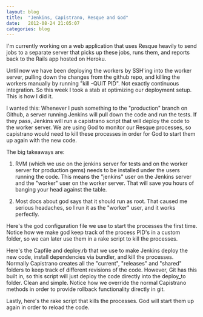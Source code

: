 ```yaml
---
layout: blog
title:  "Jenkins, Capistrano, Resque and God"
date:   2012-08-24 21:05:07
categories: blog
---
```


I'm currently working on a web application that uses Resque heavily to send jobs to a separate server that picks up these jobs, runs them, and reports back to the Rails app hosted on Heroku.

Until now we have been deploying the workers by SSH'ing into the worker server, pulling down the changes from the github repo, and killing the workers manually by running "kill -QUIT PID". Not exactly continuous integration. So this week I took a stab at optimizing our deployment setup. This is how I did it.

I wanted this: Whenever I push something to the "production" branch on Github, a server running Jenkins will pull down the code and run the tests. If they pass, Jenkins will run a capistrano script that will deploy the code to the worker server. We are using God to monitor our Resque processes, so capistrano would need to kill these processes in order for God to start them up again with the new code.

The big takeaways are:

1) RVM (which we use on the jenkins server for tests and on the worker server for production gems) needs to be installed under the users running the code. This means the "jenkins" user on the Jenkins server and the "worker" user on the worker server. That will save you hours of banging your head against the table.

2) Most docs about god says that it should run as root. That caused me serious headaches, so I run it as the "worker" user, and it works perfectly.

Here's the god configuration file we use to start the processes the first time. Notice how we make god keep track of the process PID's in a custom folder, so we can later use them in a rake script to kill the processes.

<div class="wide-750">
  <script src="https://gist.github.com/3455396.js?file=god.rb"> </script>
</div>

Here's the Capfile and deploy.rb that we use to make Jenkins deploy the new code, install dependencies via bundler, and kill the processes. Normally Capistrano creates all the "current", "releases" and "shared" folders to keep track of different revisions of the code. However, Git has this built in, so this script will just deploy the code directly into the deploy_to folder. Clean and simple. Notice how we override the normal Capistrano methods in order to provide rollback functionality directly in git.

<div class="wide-750">
  <script src="https://gist.github.com/3455396.js?file=Capfile"> </script>
</div>

<div class="wide-750">
  <script src="https://gist.github.com/3455396.js?file=deploy.rb"> </script>
</div>

Lastly, here's the rake script that kills the processes. God will start them up again in order to reload the code.

<div class="wide-750">
  <script src="https://gist.github.com/3455396.js?file=Rakefile"> </script>
</div>
